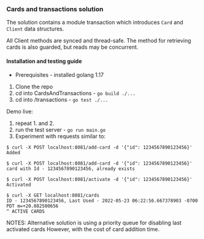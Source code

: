 ### Cards and transactions solution 

The solution contains a module transaction which introduces `Card` and 
`Client` data structures. 

All Client methods are synced and thread-safe. The method for retrieving 
cards is also guarded, but reads may be concurrent. 


#### Installation and testing guide

- Prerequisites - installed golang 1.17

1. Clone the repo 
2. cd into CardsAndTransactions - `go build ./...`
3. cd into /transactions - `go test ./...`

Demo live: 

1. repeat 1. and 2. 
2. run the test server - `go run main.go`
3. Experiment with requests similar to: 

```
$ curl -X POST localhost:8081/add-card -d '{"id": 1234567890123456}'
Added

$ curl -X POST localhost:8081/add-card -d '{"id": 1234567890123456}'
card with Id - 1234567890123456, already exists

$ curl -X POST localhost:8081/activate -d '{"id": 1234567890123456}'
Activated

$ curl -X GET localhost:8081/cards 
ID - 1234567890123456, Last Used - 2022-05-23 06:22:56.667378903 -0700 PDT m=+20.082500656 
^ ACTIVE CARDS
```

NOTES: 
Alternative solution is using a priority queue for disabling last activated cards
However, with the cost of card addition time.